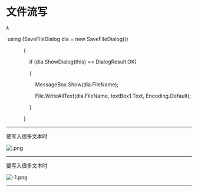 # 文件流写

`A`

 using \(SaveFileDialog dia = new SaveFileDialog\(\)\)

            {

                if \(dia.ShowDialog\(this\) == DialogResult.OK\)

                {

                    MessageBox.Show\(dia.FileName\);

                    File.WriteAllText\(dia.FileName, textBox1.Text, Encoding.Default\);

                }

            }

---

要写入很多文本时

![.png](image/.png)

---

要写入很多文本时

![-1.png](image/-1.png)

---
